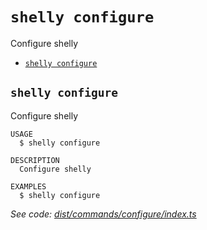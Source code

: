 `shelly configure`
==================

Configure shelly

* [`shelly configure`](#shelly-configure)

## `shelly configure`

Configure shelly

```
USAGE
  $ shelly configure

DESCRIPTION
  Configure shelly

EXAMPLES
  $ shelly configure
```

_See code: [dist/commands/configure/index.ts](https://github.com/rpidanny/shelly/blob/v1.7.3/dist/commands/configure/index.ts)_
